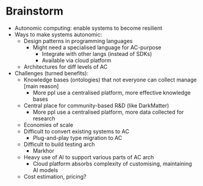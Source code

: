 # Brainstorm

- Autonomic computing: enable systems to become resilient
- Ways to make systems autonomic:
    - Design patterns in programming languages
        - Might need a specialised language for AC-purpose
            - Integrate with other langs (instead of SDKs)
            - Available via cloud platform
    - Architectures for diff levels of AC
- Challenges (turned benefits):
    - Knowledge bases (ontologies) that not everyone can collect manage [main reason]
        - More ppl use a centralised platform, more effective knowledge bases
    - Central place for community-based R&D (like DarkMatter)
        - More ppl use a centralised platform, more data collected for research
    - Economies of scale
    - Difficult to convert existing systems to AC
        - Plug-and-play type migration to AC
    - Difficult to build testing arch
        - Markhor
    - Heavy use of AI to support various parts of AC arch
        - Cloud platform absorbs complexity of customising, maintaining AI models
    - Cost estimation, pricing?